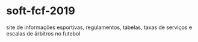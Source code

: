 # soft-fcf-2019
site de informações esportivas, regulamentos, tabelas, taxas de serviços e escalas de árbitros no futebol
